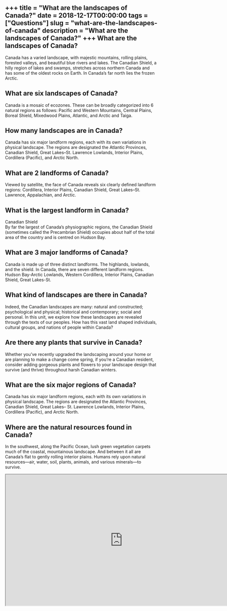 +++
title = "What are the landscapes of Canada?"
date = 2018-12-17T00:00:00
tags = ["Questions"]
slug = "what-are-the-landscapes-of-canada"
description = "What are the landscapes of Canada?"
+++
What are the landscapes of Canada?
----------------------------------

Canada has a varied landscape, with majestic mountains, rolling plains, forested valleys, and beautiful blue rivers and lakes. The Canadian Shield, a hilly region of lakes and swamps, stretches across northern Canada and has some of the oldest rocks on Earth. In Canada’s far north lies the frozen Arctic.

What are six landscapes of Canada?
----------------------------------

Canada is a mosaic of ecozones. These can be broadly categorized into 6 natural regions as follows: Pacific and Western Mountains, Central Plains, Boreal Shield, Mixedwood Plains, Atlantic, and Arctic and Taiga.

How many landscapes are in Canada?
----------------------------------

Canada has six major landform regions, each with its own variations in physical landscape. The regions are designated the Atlantic Provinces, Canadian Shield, Great Lakes–St. Lawrence Lowlands, Interior Plains, Cordillera (Pacific), and Arctic North.

What are 2 landforms of Canada?
-------------------------------

Viewed by satellite, the face of Canada reveals six clearly defined landform regions: Cordillera, Interior Plains, Canadian Shield, Great Lakes–St. Lawrence, Appalachian, and Arctic.

What is the largest landform in Canada?
---------------------------------------

Canadian Shield  
By far the largest of Canada’s physiographic regions, the Canadian Shield (sometimes called the Precambrian Shield) occupies about half of the total area of the country and is centred on Hudson Bay.

What are 3 major landforms of Canada?
-------------------------------------

Canada is made up of three distinct landforms. The highlands, lowlands, and the shield. In Canada, there are seven different landform regions. Hudson Bay-Arctic Lowlands, Western Cordillera, Interior Plains, Canadian Shield, Great Lakes-St.

What kind of landscapes are there in Canada?
--------------------------------------------

Indeed, the Canadian landscapes are many: natural and constructed; psychological and physical; historical and contemporary; social and personal. In this unit, we explore how these landscapes are revealed through the texts of our peoples. How has this vast land shaped individuals, cultural groups, and nations of people within Canada?

Are there any plants that survive in Canada?
--------------------------------------------

Whether you’ve recently upgraded the landscaping around your home or are planning to make a change come spring, if you’re a Canadian resident, consider adding gorgeous plants and flowers to your landscape design that survive (and thrive) throughout harsh Canadian winters.

What are the six major regions of Canada?
-----------------------------------------

Canada has six major landform regions, each with its own variations in physical landscape. The regions are designated the Atlantic Provinces, Canadian Shield, Great Lakes– St. Lawrence Lowlands, Interior Plains, Cordillera (Pacific), and Arctic North.

Where are the natural resources found in Canada?
------------------------------------------------

In the southwest, along the Pacific Ocean, lush green vegetation carpets much of the coastal, mountainous landscape. And between it all are Canada’s flat to gently rolling interior plains. Humans rely upon natural resources—air, water, soil, plants, animals, and various minerals—to survive.

<iframe allow="accelerometer; autoplay; clipboard-write; encrypted-media; gyroscope; picture-in-picture" allowfullscreen="" class="__youtube_prefs__  epyt-is-override  no-lazyload" data-no-lazy="1" data-origheight="433" data-origwidth="770" data-skipgform_ajax_framebjll="" height="433" id="_ytid_22508" loading="lazy" src="https://www.youtube.com/embed/BsqKTJtK_vw?enablejsapi=1&autoplay=0&cc_load_policy=0&cc_lang_pref=&iv_load_policy=1&loop=0&modestbranding=0&rel=1&fs=1&playsinline=0&autohide=2&theme=dark&color=red&controls=1&" title="YouTube player" width="770"></iframe>